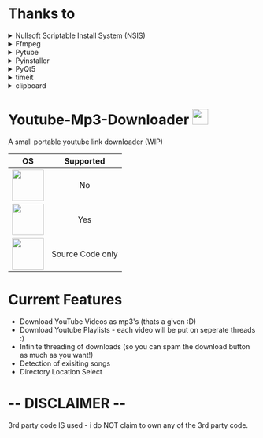 # Thanks to

<details>
  <summary>Nullsoft Scriptable Install System (NSIS)</summary> 
  Nullsoft Scriptable Install System is a script-driven installer authoring tool for Microsoft Windows backed by Nullsoft, the creators of Winamp. NSIS is released under   a combination of free software licenses, primarily the zlib license.
  
  https://nsis.sourceforge.io/License
</details>

<details>
<summary>Ffmpeg</summary> 
FFmpeg is a free and open-source software project consisting of a large suite of libraries and programs for handling video, audio, and other multimedia files and streams. At its core is the FFmpeg program itself, designed for command-line-based processing of video and audio files.

https://www.ffmpeg.org/legal.html
</details>

<details>
<summary>Pytube</summary> 
pytube is a lightweight, Pythonic, dependency-free, library (and command-line utility) for downloading YouTube Videos.
  
https://github.com/pytube/pytube/blob/master/LICENSE
</details>

<details>
<summary>Pyinstaller</summary> 
PyInstaller bundles a Python application and all its dependencies into a single package. The user can run the packaged app without installing a Python interpreter or any modules.
  
https://www.pyinstaller.org/license.html
</details>

<details>
<summary>PyQt5</summary> 
PyQt is a Python binding of the cross-platform GUI toolkit Qt, implemented as a Python plug-in. PyQt is free software developed by the British firm Riverbank Computing.
  
https://riverbankcomputing.com/commercial/license-faq
</details>

<details>
<summary>timeit</summary> 
This module provides a simple way to time small bits of Python code.
  
I believe timeit is an included submodule with python so it is licensed under pythons license https://docs.python.org/3/license.html
</details>

<details>
<summary>clipboard</summary> 
A cross platform clipboard operation library of Python.
  
I believe clipboard is an included submodule with python so it is licensed under pythons license https://docs.python.org/3/license.html
</details>

# Youtube-Mp3-Downloader <img src="https://github.com/Bobbymcbobface/Youtube-Video-Downloader/blob/main/readme/LogoGif.gif" width="32" height="32"> 
A small portable youtube link downloader (WIP)

| OS  | Supported |
| :---: | :---: |
| <img src="https://github.com/Bobbymcbobface/Youtube-Video-Downloader/blob/main/readme/Mac.png" width="64" height="64">  | No |
| <img src="https://github.com/Bobbymcbobface/Youtube-Video-Downloader/blob/main/readme/Windows.png" width="64" height="64"> | Yes |
| <img src="https://github.com/Bobbymcbobface/Youtube-Video-Downloader/blob/main/readme/Linux.png" width="64" height="64">  | Source Code only |



# Current Features
- Download YouTube Videos as mp3's (thats a given :D)
- Download Youtube Playlists - each video will be put on seperate threads :)
- Infinite threading of downloads (so you can spam the download button as much as you want!)
- Detection of exisiting songs
- Directory Location Select

# -- DISCLAIMER --
3rd party code IS used - i do NOT claim to own any of the 3rd party code.
